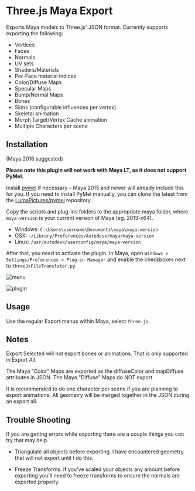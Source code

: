 # Three.js Maya Export

Exports Maya models to Three.js' JSON format.  Currently supports exporting the following:

- Vertices
- Faces
- Normals
- UV sets
- Shaders/Materials
- Per-Face material indices
- Color/Diffuse Maps
- Specular Maps
- Bump/Normal Maps
- Bones
- Skins (configurable influences per vertex)
- Skeletal animation
- Morph Target/Vertex Cache animation
- Multiple Characters per scene

## Installation

(Maya 2016 suggested)

**Please note this plugin will not work with Maya LT, as it does not support PyMel.**

Install [pymel](http://download.autodesk.com/global/docs/maya2014/en_us/PyMel/install.html) if necessary – Maya 2015 and newer will already include this for you. If you need to install PyMel manually, you can clone the latest from the [LumaPictures/pymel](https://github.com/LumaPictures/pymel) repository.

Copy the scripts and plug-ins folders to the appropriate maya folder, where `maya-version` is your current version of Maya (eg. 2013-x64).

- Windows: `C:\Users\username\Documents\maya\maya-version`
- OSX: `~/Library/Preferences/Autodesk/maya/maya-version`
- Linux: `/usr/autodesk/userconfig/maya/maya-version`

After that, you need to activate the plugin.  In Maya, open `Windows > Settings/Preferences > Plug-in Manager` and enable the checkboxes next to `threeJsFileTranslator.py`.

![menu](http://i.imgur.com/XPsq77Q.png)

![plugin](http://i.imgur.com/Bvlj8l6.png)

## Usage

Use the regular Export menus within Maya, select `Three.js`.

## Notes

Export Selected will not export bones or animations. That is only supported in Export All.

The Maya "Color" Maps are exported as the diffuseColor and mapDiffuse attributes in JSON. The Maya "Diffuse" Maps do NOT export. 

It is recommended to do one character per scene if you are planning to export animations. All geometry will be merged together in the JSON during an export all.

## Trouble Shooting

If you are getting errors while exporting there are a couple things you can try that may help.

- Triangulate all objects before exporting. I have encountered geometry that will not export until I do this. 

- Freeze Transforms. If you've scaled your objects any amount before exporting you'll need to freeze transforms to ensure the normals are exported properly. 
